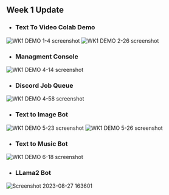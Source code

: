## Week 1 Update

- ### Text To Video Colab Demo
![WK1 DEMO 1-4 screenshot](https://github.com/camenduru/text-to-video-model/assets/54370274/2c38652b-a1b6-481a-ad5b-e5bb41d3331f)
![WK1 DEMO 2-26 screenshot](https://github.com/camenduru/text-to-video-model/assets/54370274/af5a9305-f9e8-450e-8322-3f6a89495533)

- ### Managment Console
![WK1 DEMO 4-14 screenshot](https://github.com/camenduru/text-to-video-model/assets/54370274/57445b79-7296-4df2-8c69-bad2091c83e3)

- ### Discord Job Queue
![WK1 DEMO 4-58 screenshot](https://github.com/camenduru/text-to-video-model/assets/54370274/e42b83f4-c781-4071-ad80-a5f88d8484c7)

- ### Text to Image Bot
![WK1 DEMO 5-23 screenshot](https://github.com/camenduru/text-to-video-model/assets/54370274/3962e98a-4475-484b-95f1-5451186e6ae4)
![WK1 DEMO 5-26 screenshot](https://github.com/camenduru/text-to-video-model/assets/54370274/436941d3-a676-4e28-8ee8-9b15a31317cc)

- ### Text to Music Bot
![WK1 DEMO 6-18 screenshot](https://github.com/camenduru/text-to-video-model/assets/54370274/5bbd4591-c844-4e94-80b7-6d2e1e921a69)

- ### LLama2 Bot
![Screenshot 2023-08-27 163601](https://github.com/camenduru/text-to-video-model/assets/54370274/4d022ec6-cf1c-4e6a-9683-f1acc5cc9eb7)